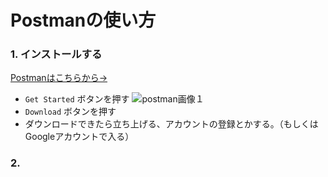 # Postmanの使い方
### 1. インストールする
[Postmanはこちらから→](https://www.getpostman.com/)
- ` Get Started ` ボタンを押す
![postman画像１](https://github.com/kyosukesa10/git-flow_practice/blob/feature/top/images/postman1.png "postman画像１")
- ` Download ` ボタンを押す
- ダウンロードできたら立ち上げる、アカウントの登録とかする。（もしくはGoogleアカウントで入る）

### 2. 
